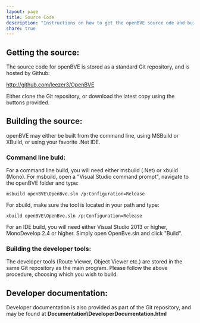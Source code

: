 ```yaml
---
layout: page
title: Source Code
description: "Instructions on how to get the openBVE source ode and build the program"
share: true
---
```


## Getting the source:

The source code for openBVE is stored as a standard Git repository, and is hosted by Github:

<http://github.com/leezer3/OpenBVE>

Either clone the Git repository, or download the latest copy using the buttons provided.

## Building the source:

openBVE may either be built from the command line, using MSBuild or XBuild, or using your favorite .Net IDE.

### Command line buld:

For a command line build, you will need either msbuild (.Net) or xbuild (Mono). For msbuild, open a "Visual Studio command prompt", navigate to the openBVE folder and type:

```
msbuild openBVE\OpenBve.sln /p:Configuration=Release
```

For xbuild, make sure the tool is located in your path and type:

```
xbuild openBVE\OpenBve.sln /p:Configuration=Release
```

For an IDE build, you will need either Visual Studio 2013 or higher, MonoDevelop 2.4 or higher. Simply open OpenBve.sln and click "Build".

### Building the developer tools:

The developer tools (Route Viewer, Object Viewer etc.) are stored in the same Git repository as the main program. Please follow the above procedure, choosing which you wish to build.

## Developer documentation:

Developer documentation is also provided as part of the Git repository, and may be found at **Documentation\DeveloperDocumentation.html**